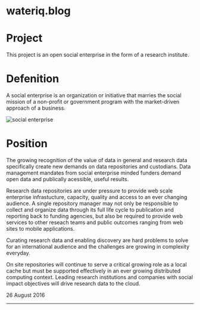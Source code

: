 # wateriq.blog

# Project

This project is an open social enterprise in the form of a research institute.

# Defenition

A social enterprise is an organization or initiative that marries the social mission of a non-profit or government program with the market-driven approach of a business.

![social enterprise](https://socialenterprise.us/wp-content/uploads/2015/07/Spectrum1-968x400.jpg)

# Position

The growing recognition of the value of data in general and research data specifically create new demands on data repositories and custodians. Data management mandates from social enterprise minded funders demand open data and publically acessible, useful results.

Research data repositories are under pressure to provide web scale enterprise infrastucture, capacity, quality and access to an ever changing audience. A single repository manager may not only be responsible to collect and organize data through its full life cycle to publication and reporting back to funding agencies, but also be required to provide web services to other reseach teams and public outcomes ranging from web sites to mobile applications.

Curating research data and enabling discovery are hard problems to solve for an international audience and the challenges are growing in complexity everyday.

On site repositories will continue to serve a critical growing role as a local cache but must be supported effectively in an ever growing distributed computing context. Leading research institutions and companies with social impact objectives will drive research data to the cloud.

26 August 2016

---
